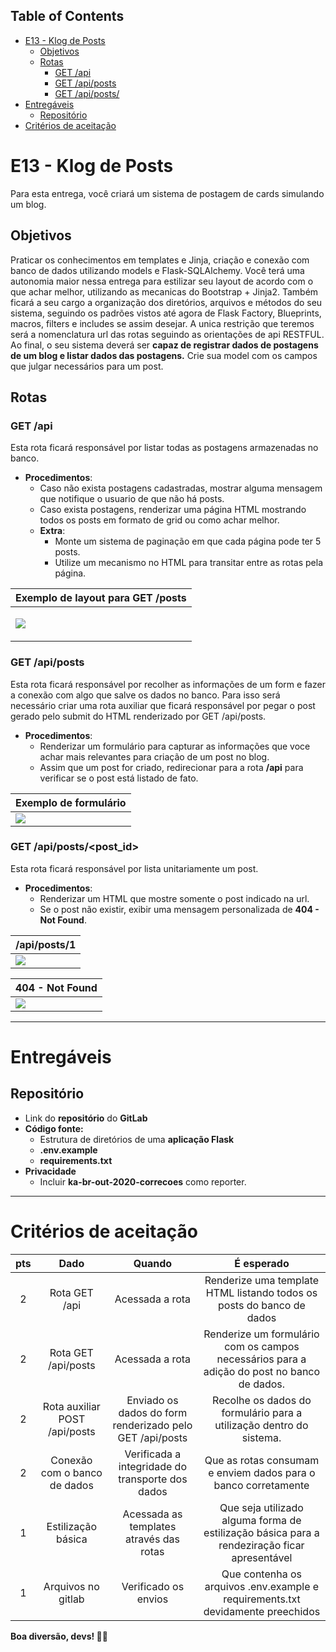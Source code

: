 ﻿## **Table of Contents**
- [E13 - Klog de Posts](https://npepa32v9l.execute-api.us-east-1.amazonaws.com/v2/?project_id=19989138&filename=python/outubro-20/4a_e_01_sql-alchemy-n-jinja.html&ref=master#mcetoc_1egvo5vbn3)
  - [Objetivos](https://npepa32v9l.execute-api.us-east-1.amazonaws.com/v2/?project_id=19989138&filename=python/outubro-20/4a_e_01_sql-alchemy-n-jinja.html&ref=master#mcetoc_1f7i3b0bd0)
  - [Rotas](https://npepa32v9l.execute-api.us-east-1.amazonaws.com/v2/?project_id=19989138&filename=python/outubro-20/4a_e_01_sql-alchemy-n-jinja.html&ref=master#mcetoc_1eiob4uhce)
    - [GET /api](https://npepa32v9l.execute-api.us-east-1.amazonaws.com/v2/?project_id=19989138&filename=python/outubro-20/4a_e_01_sql-alchemy-n-jinja.html&ref=master#mcetoc_1eok97uap0)
    - [GET /api/posts](https://npepa32v9l.execute-api.us-east-1.amazonaws.com/v2/?project_id=19989138&filename=python/outubro-20/4a_e_01_sql-alchemy-n-jinja.html&ref=master#mcetoc_1f7i68g0o2)
    - [GET /api/posts/](https://npepa32v9l.execute-api.us-east-1.amazonaws.com/v2/?project_id=19989138&filename=python/outubro-20/4a_e_01_sql-alchemy-n-jinja.html&ref=master#mcetoc_1f7i68g0o3)
- [Entregáveis](https://npepa32v9l.execute-api.us-east-1.amazonaws.com/v2/?project_id=19989138&filename=python/outubro-20/4a_e_01_sql-alchemy-n-jinja.html&ref=master#mcetoc_1f362b6b12)
  - [Repositório](https://npepa32v9l.execute-api.us-east-1.amazonaws.com/v2/?project_id=19989138&filename=python/outubro-20/4a_e_01_sql-alchemy-n-jinja.html&ref=master#mcetoc_1egvrpv6k1l4)
- [Critérios de aceitação](https://npepa32v9l.execute-api.us-east-1.amazonaws.com/v2/?project_id=19989138&filename=python/outubro-20/4a_e_01_sql-alchemy-n-jinja.html&ref=master#mcetoc_1eh146n6m3)
# **E13 - Klog de Posts**
Para esta entrega, você criará um sistema de postagem de cards simulando um blog.

## **Objetivos**
Praticar os conhecimentos em templates e Jinja, criação e conexão com banco de dados utilizando models e Flask-SQLAlchemy. Você terá uma autonomia maior nessa entrega para estilizar seu layout de acordo com o que achar melhor, utilizando as mecanicas do Bootstrap + Jinja2. Também ficará a seu cargo a organização dos diretórios, arquivos e métodos do seu sistema, seguindo os padrões vistos até agora de Flask Factory, Blueprints, macros, filters e includes se assim desejar. A unica restrição que teremos será a nomenclatura url das rotas seguindo as orientações de api RESTFUL. Ao final, o seu sistema deverá ser **capaz de registrar dados de postagens de um blog e listar dados das postagens.** Crie sua model com os campos que julgar necessários para um post.

## **Rotas**
### **GET /api**
Esta rota ficará responsável por listar todas as postagens armazenadas no banco.

- **Procedimentos**:
  - Caso não exista postagens cadastradas, mostrar alguma mensagem que notifique o usuario de que não há posts.
  - Caso exista postagens, renderizar uma página HTML mostrando todos os posts em formato de grid ou como achar melhor.
  - **Extra**:
    - Monte um sistema de paginação em que cada página pode ter 5 posts.
    - Utilize um mecanismo no HTML para transitar entre as rotas pela página.


|**Exemplo de layout para GET /posts**|
| :- |
|<p>![](Aspose.Words.4a141e8b-0132-4d73-a883-11ac676cbe87.001.png)</p><p></p><p></p>|

### **GET /api/posts**
Esta rota ficará responsável por recolher as informações de um form e fazer a conexão com algo que salve os dados no banco. Para isso será necessário criar uma rota auxiliar que ficará responsável por pegar o post gerado pelo submit do HTML renderizado por GET /api/posts.

- **Procedimentos**:
  - Renderizar um formulário para capturar as informações que voce achar mais relevantes para criação de um post no blog.
  - Assim que um post for criado, redirecionar para a rota **/api** para verificar se o post está listado de fato.

|**Exemplo de formulário**|
| :- |
|![](Aspose.Words.4a141e8b-0132-4d73-a883-11ac676cbe87.002.png)|

### **GET /api/posts/<post\_id>**
Esta rota ficará responsável por lista unitariamente um post.

- **Procedimentos**:
  - Renderizar um HTML que mostre somente o post indicado na url.
  - Se o post não existir, exibir uma mensagem personalizada de **404 - Not Found**.

|**/api/posts/1**|
| :- |
|![](Aspose.Words.4a141e8b-0132-4d73-a883-11ac676cbe87.003.png)|


|**404 - Not Found**|
| :- |
|![](Aspose.Words.4a141e8b-0132-4d73-a883-11ac676cbe87.001.png)|

-----
# **Entregáveis**
## **Repositório**
- Link do **repositório** do **GitLab**
- **Código fonte:**
  - Estrutura de diretórios de uma **aplicação Flask**
  - **.env.example**
  - **requirements.txt**
- **Privacidade**
  - Incluir **ka-br-out-2020-correcoes** como reporter.
-----
# **Critérios de aceitação**

|**pts**|**Dado**|**Quando**|**É esperado**|
| :-: | :-: | :-: | :-: |
|2|Rota GET /api|Acessada a rota|Renderize uma template HTML listando todos os posts do banco de dados|
|2|Rota GET /api/posts|Acessada a rota|Renderize um formulário com os campos necessários para a adição do post no banco de dados.|
|2|Rota auxiliar POST /api/posts|Enviado os dados do form renderizado pelo GET /api/posts|Recolhe os dados do formulário para a utilização dentro do sistema.|
|2|Conexão com o banco de dados|Verificada a integridade do transporte dos dados|Que as rotas consumam e enviem dados para o banco corretamente|
|1|Estilização básica|Acessada as templates através das rotas|Que seja utilizado alguma forma de estilização básica para a rendeziração ficar apresentável|
|1|Arquivos no gitlab|Verificado os envios|Que contenha os arquivos .env.example e requirements.txt devidamente preechidos|

**Boa diversão, devs! 🧛‍♀️**

